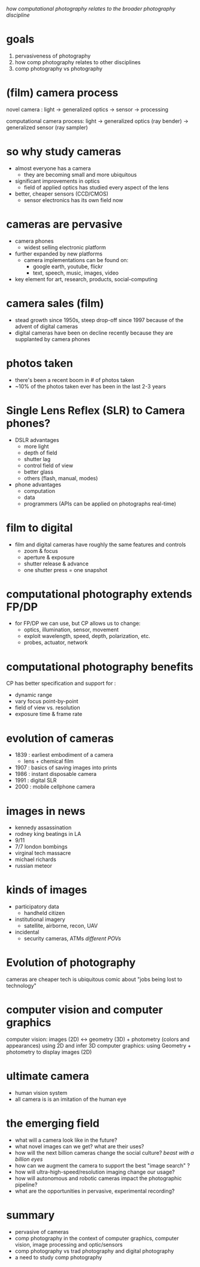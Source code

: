 *how computational photography relates to the broader photography discipline*

# goals
1. pervasiveness of photography
2. how comp photography relates to other disciplines
3. comp photography vs photography

# (film) camera process
novel camera :
  light -> generalized optics -> sensor -> processing

computational camera process:
  light -> generalized optics (ray bender) -> generalized sensor (ray sampler)

# so why study cameras
- almost everyone has a camera
  - they are becoming small and more ubiquitous
- significant improvements in optics
  - field of applied optics has studied every aspect of the lens
- better, cheaper sensors (CCD/CMOS)
  - sensor electronics has its own field now

# cameras are pervasive
- camera phones
  - widest selling electronic platform
- further expanded by new platforms
  - camera implementations can be found on:
    - google earth, youtube, flickr
    - text, speech, music, images, video
- key element for art, research, products, social-computing

# camera sales (film)
- stead growth since 1950s, steep drop-off since 1997 because of the advent of digital cameras
- digital cameras have been on decline recently because they are supplanted by camera phones

# photos taken
- there's been a recent boom in # of photos taken
- ~10% of the photos taken ever has been in the last 2-3 years
# Single Lens Reflex (SLR) to Camera phones?
- DSLR advantages
  - more light
  - depth of field
  - shutter lag
  - control field of view
  - better glass
  - others (flash, manual, modes)
- phone advantages
  - computation
  - data
  - programmers (APIs can be applied on photographs real-time)

# film to digital
- film and digital cameras have roughly the same features and controls
  - zoom & focus
  - aperture & exposure
  - shutter release & advance
  - one shutter press = one snapshot

# computational photography extends FP/DP
- for FP/DP we can use, but CP allows us to change:
  - optics, illumination, sensor, movement
  - exploit wavelength, speed, depth, polarization, etc.
  - probes, actuator, network

# computational photography benefits
CP has better specification and support for :
- dynamic range
- vary focus point-by-point
- field of view vs. resolution
- exposure time & frame rate

# evolution of cameras
- 1839 : earliest embodiment of a camera
  - lens + chemical film
- 1907 : basics of saving images into prints
- 1986 : instant disposable camera
- 1991 : digital SLR
- 2000 : mobile cellphone camera

# images in news
-  kennedy assassination
- rodney king beatings in LA
- 9/11
- 7/7 london bombings
- virginal tech massacre
- michael richards
- russian meteor

# kinds of images
- participatory data
  - handheld citizen
- institutional imagery
  - satellite, airborne, recon, UAV
- incidental
  - security cameras, ATMs
*different POVs*

# Evolution of photography
cameras are cheaper
tech is ubiquitous
comic about "jobs being lost to technology"

# computer vision and computer graphics
computer vision:
  images (2D) <-> geometry (3D) + photometry (colors and appearances)
    using 2D and infer 3D
computer graphics:
  using Geometry + photometry to display images (2D)

# ultimate camera
- human vision system
- all camera is is an imitation of the human eye

# the emerging field
- what will a camera look like in the future?
- what novel images can we get? what are their uses?
- how will the next billion cameras change the social culture?
  *beast with a billion eyes*
- how can we augment the camera to support the best "image search" ?
- how will ultra-high-speed/resolution imaging change our usage?
- how will autonomous and robotic cameras impact the photographic pipeline?
- what are the opportunities in pervasive, experimental recording?

# summary
- pervasive of cameras
- comp photography in the context of computer graphics, computer vision, image processing and optic/sensors
- comp photography vs trad photography and digital photography
- a need to study comp photography
